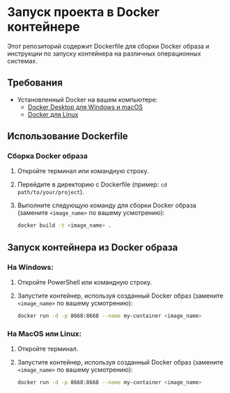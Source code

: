 # Запуск проекта в Docker контейнере

Этот репозиторий содержит Dockerfile для сборки Docker образа и инструкции по запуску контейнера на различных операционных системах.

## Требования

- Установленный Docker на вашем компьютере:
  - [Docker Desktop для Windows и macOS](https://www.docker.com/products/docker-desktop)
  - [Docker для Linux](https://docs.docker.com/engine/install/)

## Использование Dockerfile

### Сборка Docker образа

1. Откройте терминал или командную строку.

2. Перейдите в директорию с Dockerfile (пример: `cd path/to/your/project`).

3. Выполните следующую команду для сборки Docker образа (замените `<image_name>` по вашему усмотрению):

   ```bash
   docker build -t <image_name> .

## Запуск контейнера из Docker образа

### На Windows:

1. Откройте PowerShell или командную строку.

2. Запустите контейнер, используя созданный Docker образ (замените `<image_name>` по вашему усмотрению):
   
   ```bash
   docker run -d -p 8668:8668 --name my-container <image_name>
   
### На MacOS или Linux:

1. Откройте терминал.

2. Запустите контейнер, используя созданный Docker образ (замените `<image_name>` по вашему усмотрению):
   
   ```bash
   docker run -d -p 8668:8668 --name my-container <image_name>